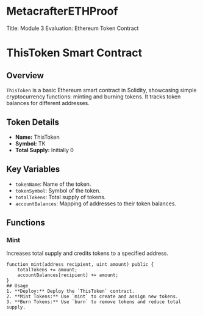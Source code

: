 # MetacrafterETHProof
Title: Module 3 Evaluation: Ethereum Token Contract


# ThisToken Smart Contract

## Overview
`ThisToken` is a basic Ethereum smart contract in Solidity, showcasing simple cryptocurrency functions: minting and burning tokens. It tracks token balances for different addresses.

## Token Details
- **Name:** ThisToken
- **Symbol:** TK
- **Total Supply:** Initially 0

## Key Variables
- `tokenName`: Name of the token.
- `tokenSymbol`: Symbol of the token.
- `totalTokens`: Total supply of tokens.
- `accountBalances`: Mapping of addresses to their token balances.

## Functions

### Mint
Increases total supply and credits tokens to a specified address.
```solidity
function mint(address recipient, uint amount) public {
    totalTokens += amount;
    accountBalances[recipient] += amount;
}
## Usage
1. **Deploy:** Deploy the `ThisToken` contract.
2. **Mint Tokens:** Use `mint` to create and assign new tokens.
3. **Burn Tokens:** Use `burn` to remove tokens and reduce total supply.

